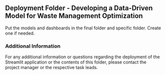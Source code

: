 ## Deployment Folder - Developing a Data-Driven Model for Waste Management Optimization

Put the models and dashboards in the final folder and specific folder. Create one if needed.

### Additional Information
For any additional information or questions regarding the deployment of the Streamlit application or the contents of this folder, please contact the project manager or the respective task leads.
